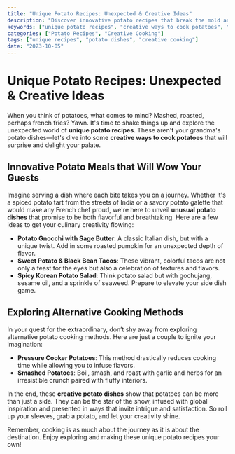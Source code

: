 ```yaml
---
title: "Unique Potato Recipes: Unexpected & Creative Ideas"
description: "Discover innovative potato recipes that break the mold and inspire creative cooking."
keywords: ["unique potato recipes", "creative ways to cook potatoes", "unusual potato dishes", "innovative potato meals"]
categories: ["Potato Recipes", "Creative Cooking"]
tags: ["unique recipes", "potato dishes", "creative cooking"]
date: "2023-10-05"
---
```


# Unique Potato Recipes: Unexpected & Creative Ideas

When you think of potatoes, what comes to mind? Mashed, roasted, perhaps french fries? Yawn. It's time to shake things up and explore the unexpected world of **unique potato recipes**. These aren't your grandma's potato dishes—let's dive into some **creative ways to cook potatoes** that will surprise and delight your palate.

## Innovative Potato Meals that Will Wow Your Guests

Imagine serving a dish where each bite takes you on a journey. Whether it's a spiced potato tart from the streets of India or a savory potato galette that would make any French chef proud, we're here to unveil **unusual potato dishes** that promise to be both flavorful and breathtaking. Here are a few ideas to get your culinary creativity flowing:

- **Potato Gnocchi with Sage Butter**: A classic Italian dish, but with a unique twist. Add in some roasted pumpkin for an unexpected depth of flavor.
- **Sweet Potato & Black Bean Tacos**: These vibrant, colorful tacos are not only a feast for the eyes but also a celebration of textures and flavors.
- **Spicy Korean Potato Salad**: Think potato salad but with gochujang, sesame oil, and a sprinkle of seaweed. Prepare to elevate your side dish game.

## Exploring Alternative Cooking Methods

In your quest for the extraordinary, don’t shy away from exploring alternative potato cooking methods. Here are just a couple to ignite your imagination:

- **Pressure Cooker Potatoes**: This method drastically reduces cooking time while allowing you to infuse flavors.
- **Smashed Potatoes**: Boil, smash, and roast with garlic and herbs for an irresistible crunch paired with fluffy interiors.

In the end, these **creative potato dishes** show that potatoes can be more than just a side. They can be the star of the show, infused with global inspiration and presented in ways that invite intrigue and satisfaction. So roll up your sleeves, grab a potato, and let your creativity shine.

Remember, cooking is as much about the journey as it is about the destination. Enjoy exploring and making these unique potato recipes your own!